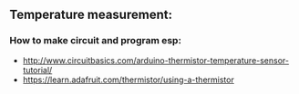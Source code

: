 ## Temperature measurement:
### How to make circuit and program esp:
- http://www.circuitbasics.com/arduino-thermistor-temperature-sensor-tutorial/
- https://learn.adafruit.com/thermistor/using-a-thermistor
